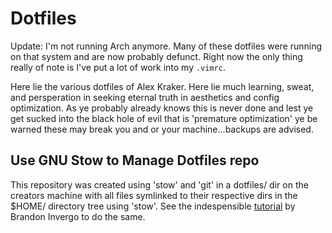 # Dotfiles

Update: I'm not running Arch anymore. 
Many of these dotfiles were running on that system and are now probably defunct.
Right now the only thing really of note is I've put a lot of work into my
`.vimrc`. 

Here lie the various dotfiles of Alex Kraker.  Here lie much learning,
sweat, and persperation in seeking eternal truth in aesthetics and config
optimization.  As ye probably already knows this is never done and lest ye get
sucked into the black hole of evil that is 'premature optimization' ye be
warned these may break you and or your machine...backups are advised.  

## Use GNU Stow to Manage Dotfiles repo

This repository was created using 'stow' and 'git' in a dotfiles/ dir on the 
creators machine with all files symlinked to their respective dirs in the $HOME/ 
directory tree using 'stow'. See the indespensible [tutorial](http://brandon.invergo.net/news/2012-05-26-using-gnu-stow-to-manage-your-dotfiles.html)
by Brandon Invergo to do the same.
